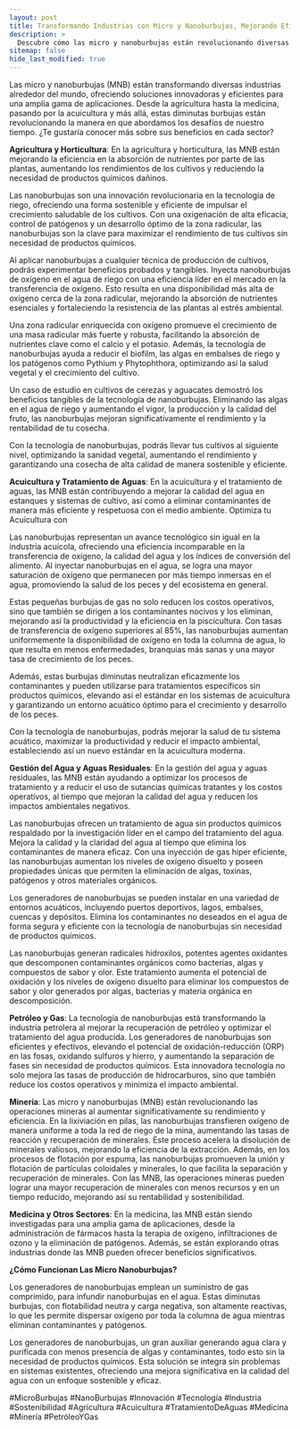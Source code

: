 ```yaml
---
layout: post
title: Transformando Industrias con Micro y Nanoburbujas, Mejorando Eficiencia y Sostenibilidad
description: >
  Descubre cómo las micro y nanoburbujas están revolucionando diversas industrias, desde la agricultura hasta la minería, optimizando procesos y promoviendo la sostenibilidad.
sitemap: false
hide_last_modified: true
---
```



Las micro y nanoburbujas (MNB) están transformando diversas industrias alrededor del mundo, ofreciendo soluciones innovadoras y eficientes para una amplia gama de aplicaciones. Desde la agricultura hasta la medicina, pasando por la acuicultura y más allá, estas diminutas burbujas están revolucionando la manera en que abordamos los desafíos de nuestro tiempo. ¿Te gustaría conocer más sobre sus beneficios en cada sector?

**Agricultura y Horticultura**: En la agricultura y horticultura, las MNB están mejorando la eficiencia en la absorción de nutrientes por parte de las plantas, aumentando los rendimientos de los cultivos y reduciendo la necesidad de productos químicos dañinos.

Las nanoburbujas son una innovación revolucionaria en la tecnología de riego, ofreciendo una forma sostenible y eficiente de impulsar el crecimiento saludable de los cultivos. Con una oxigenación de alta eficacia, control de patógenos y un desarrollo óptimo de la zona radicular, las nanoburbujas son la clave para maximizar el rendimiento de tus cultivos sin necesidad de productos químicos.

Al aplicar nanoburbujas a cualquier técnica de producción de cultivos, podrás experimentar beneficios probados y tangibles. Inyecta nanoburbujas de oxígeno en el agua de riego con una eficiencia líder en el mercado en la transferencia de oxígeno. Esto resulta en una disponibilidad más alta de oxígeno cerca de la zona radicular, mejorando la absorción de nutrientes esenciales y fortaleciendo la resistencia de las plantas al estrés ambiental.

Una zona radicular enriquecida con oxígeno promueve el crecimiento de una masa radicular más fuerte y robusta, facilitando la absorción de nutrientes clave como el calcio y el potasio. Además, la tecnología de nanoburbujas ayuda a reducir el biofilm, las algas en embalses de riego y los patógenos como Pythium y Phytophthora, optimizando así la salud vegetal y el crecimiento del cultivo.

Un caso de estudio en cultivos de cerezas y aguacates demostró los beneficios tangibles de la tecnología de nanoburbujas. Eliminando las algas en el agua de riego y aumentando el vigor, la producción y la calidad del fruto, las nanoburbujas mejoran significativamente el rendimiento y la rentabilidad de tu cosecha.

Con la tecnología de nanoburbujas, podrás llevar tus cultivos al siguiente nivel, optimizando la sanidad vegetal, aumentando el rendimiento y garantizando una cosecha de alta calidad de manera sostenible y eficiente.

**Acuicultura y Tratamiento de Aguas**: En la acuicultura y el tratamiento de aguas, las MNB están contribuyendo a mejorar la calidad del agua en estanques y sistemas de cultivo, así como a eliminar contaminantes de manera más eficiente y respetuosa con el medio ambiente. Optimiza tu Acuicultura con 

Las nanoburbujas representan un avance tecnológico sin igual en la industria acuícola, ofreciendo una eficiencia incomparable en la transferencia de oxígeno, la calidad del agua y los índices de conversión del alimento. Al inyectar nanoburbujas en el agua, se logra una mayor saturación de oxígeno que permanecen por más tiempo inmersas en el agua, promoviendo la salud de los peces y del ecosistema en general.

Estas pequeñas burbujas de gas no solo reducen los costos operativos, sino que también se dirigen a los contaminantes nocivos y los eliminan, mejorando así la productividad y la eficiencia en la piscicultura. Con tasas de transferencia de oxígeno superiores al 85%, las nanoburbujas aumentan uniformemente la disponibilidad de oxígeno en toda la columna de agua, lo que resulta en menos enfermedades, branquias más sanas y una mayor tasa de crecimiento de los peces.

Además, estas burbujas diminutas neutralizan eficazmente los contaminantes y pueden utilizarse para tratamientos específicos sin productos químicos, elevando así el estándar en los sistemas de acuicultura y garantizando un entorno acuático óptimo para el crecimiento y desarrollo de los peces.

Con la tecnología de nanoburbujas, podrás mejorar la salud de tu sistema acuático, maximizar la productividad y reducir el impacto ambiental, estableciendo así un nuevo estándar en la acuicultura moderna.

**Gestión del Agua y Aguas Residuales**: En la gestión del agua y aguas residuales, las MNB están ayudando a optimizar los procesos de tratamiento y a reducir el uso de sutancias químicas tratantes y los costos operativos, al tiempo que mejoran la calidad del agua y reducen los impactos ambientales negativos.

Las nanoburbujas ofrecen un tratamiento de agua sin productos químicos respaldado por la investigación líder en el campo del tratamiento del agua. Mejora la calidad y la claridad del agua al tiempo que elimina los contaminantes de manera eficaz. Con una inyección de gas hiper eficiente, las nanoburbujas aumentan los niveles de oxígeno disuelto y poseen propiedades únicas que permiten la eliminación de algas, toxinas, patógenos y otros materiales orgánicos.

Los generadores de nanoburbujas se pueden instalar en una variedad de entornos acuáticos, incluyendo puertos deportivos, lagos, embalses, cuencas y depósitos. Elimina los contaminantes no deseados en el agua de forma segura y eficiente con la tecnología de nanoburbujas sin necesidad de productos químicos.

Las nanoburbujas generan radicales hidroxilos, potentes agentes oxidantes que descomponen contaminantes orgánicos como bacterias, algas y compuestos de sabor y olor. Este tratamiento aumenta el potencial de oxidación y los niveles de oxígeno disuelto para eliminar los compuestos de sabor y olor generados por algas, bacterias y materia orgánica en descomposición.

**Petróleo y Gas**: La tecnología de nanoburbujas está transformando la industria petrolera al mejorar la recuperación de petróleo y optimizar el tratamiento del agua producida. Los generadores de nanoburbujas son eficientes y efectivos, elevando el potencial de oxidación-reducción (ORP) en las fosas, oxidando sulfuros y hierro, y aumentando la separación de fases sin necesidad de productos químicos. Esta innovadora tecnología no solo mejora las tasas de producción de hidrocarburos, sino que también reduce los costos operativos y minimiza el impacto ambiental.

**Minería**: Las micro y nanoburbujas (MNB) están revolucionando las operaciones mineras al aumentar significativamente su rendimiento y eficiencia. En la lixiviación en pilas, las nanoburbujas transfieren oxígeno de manera uniforme a toda la red de riego de la mina, aumentando las tasas de reacción y recuperación de minerales. Este proceso acelera la disolución de minerales valiosos, mejorando la eficiencia de la extracción. Además, en los procesos de flotación por espuma, las nanoburbujas promueven la unión y flotación de partículas coloidales y minerales, lo que facilita la separación y recuperación de minerales. Con las MNB, las operaciones mineras pueden lograr una mayor recuperación de minerales con menos recursos y en un tiempo reducido, mejorando así su rentabilidad y sostenibilidad.

**Medicina y Otros Sectores**: En la medicina, las MNB están siendo investigadas para una amplia gama de aplicaciones, desde la administración de fármacos hasta la terapia de oxígeno, infiltraciones de ozono y la eliminación de patógenos. Además, se están explorando otras industrias donde las MNB pueden ofrecer beneficios significativos.

**¿Cómo Funcionan Las Micro Nanoburbujas?**

Los generadores de nanoburbujas emplean un suministro de gas comprimido, para infundir nanoburbujas en el agua. Estas diminutas burbujas, con flotabilidad neutra y carga negativa, son altamente reactivas, lo que les permite dispersar oxígeno por toda la columna de agua mientras eliminan contaminantes y patógenos.

Los generadores de nanoburbujas, un gran auxiliar generando agua clara y purificada con menos presencia de algas y contaminantes, todo esto sin la necesidad de productos químicos. Esta solución se integra sin problemas en sistemas existentes, ofreciendo una mejora significativa en la calidad del agua con un enfoque sostenible y eficaz.


#MicroBurbujas #NanoBurbujas #Innovación #Tecnología #Industria #Sostenibilidad #Agricultura #Acuicultura #TratamientoDeAguas #Medicina #Minería #PetróleoYGas

